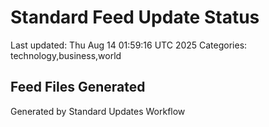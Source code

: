 # Standard Feed Update Status
Last updated: Thu Aug 14 01:59:16 UTC 2025
Categories: technology,business,world

## Feed Files Generated

Generated by Standard Updates Workflow
